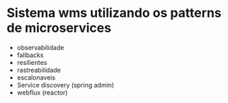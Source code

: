 # Sistema wms utilizando os patterns de microservices
- observabilidade
- fallbacks
- resilientes
- rastreabilidade
- escalonaveis
- Service discovery (spring admin)
- webflux (reactor)
